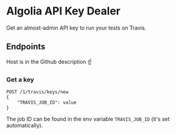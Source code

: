 # Algolia API Key Dealer

Get an almost-admin API key to run your tests on Travis.


## Endpoints

Host is in the Github description ☝️

### Get a key

```
POST /1/travis/keys/new
{
    "TRAVIS_JOB_ID": value 
}
```

The job ID can be found in the env variable `TRAVIS_JOB_ID` (it's set automatically).
